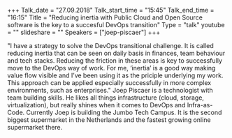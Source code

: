 +++
Talk_date = "27.09.2018"
Talk_start_time = "15:45"
Talk_end_time = "16:15"
Title = "Reducing inertia with Public Cloud and Open Source software is the key to a succesful DevOps transition"
Type = "talk"
youtube = ""
slideshare = ""
Speakers = ["joep-piscaer"]
+++

<p>"I have a strategy to solve the DevOps transitional challenge. It is called reducing inertia that can be seen on daily basis in finances, team behaviour and tech stacks. Reducing the friction in these areas is key to successfully move to the DevOps way of work. For me, ‘inertia’ is a good way making value flow visible and I’ve been using it as the priciple underlying my work. This approach can be applied especially successfully in more complex environments, such as enterprises." Joep Piscaer is a technologist with team building skills. He likes all things infrastructure (cloud, storage, virtualization), but really shines when it comes to DevOps and Infra-as-Code. Currently Joep is building the Jumbo Tech Campus. It is the second biggest supermarket in the Netherlands and the fastest growing online supermarket there.</p>